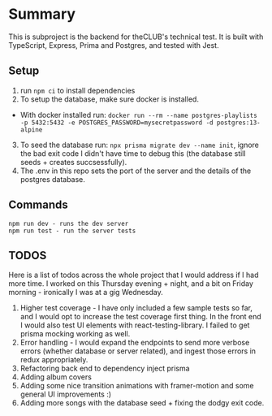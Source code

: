 # Summary
This is subproject is the backend for theCLUB's technical test. It is built with TypeScript, Express, Prima and Postgres, and tested with Jest.


## Setup
1. run `npm ci` to install dependencies
2. To setup the database, make sure docker is installed. 
  - With docker installed run: `docker run --rm --name postgres-playlists -p 5432:5432 -e POSTGRES_PASSWORD=mysecretpassword -d postgres:13-alpine`
3. To seed the database run: `npx prisma migrate dev --name init`, ignore the bad exit code I didn't have time to debug this (the database still seeds + creates succsessfully).
4. The .env in this repo sets the port of the server and the details of the postgres database.

## Commands
```
npm run dev - runs the dev server
npm run test - run the server tests
```

## TODOS
Here is a list of todos across the whole project that I would address if I had more time. I worked on this Thursday evening + night, and a bit on Friday morning - ironically I was at a gig Wednesday.

1. Higher test coverage - I have only included a few sample tests so far, and I would opt to increase the test coverage first thing. In the front end I would
also test UI elements with react-testing-library. I failed to get prisma mocking working as well.
2. Error handling - I would expand the endpoints to send more verbose errors (whether database or server related), and ingest those errors in redux appropriately.
3. Refactoring back end to dependency inject prisma
4. Adding album covers
5. Adding some nice transition animations with framer-motion and some general UI improvements :)
6. Adding more songs with the database seed + fixing the dodgy exit code.

